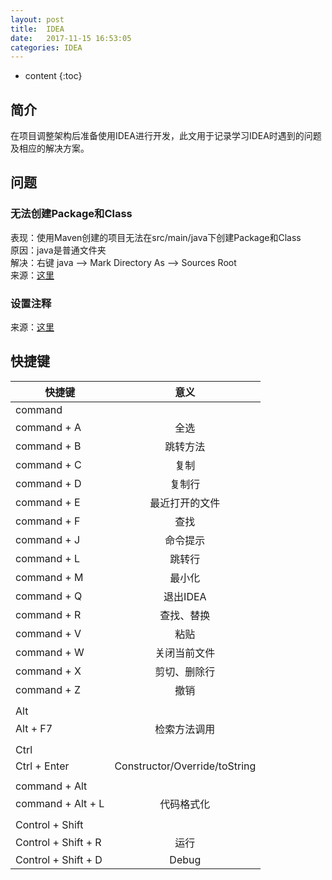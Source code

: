 ```yaml
---
layout: post
title:  IDEA
date:   2017-11-15 16:53:05
categories: IDEA
---
```


* content
{:toc}

## 简介

在项目调整架构后准备使用IDEA进行开发，此文用于记录学习IDEA时遇到的问题及相应的解决方案。

## 问题

### 无法创建Package和Class

表现：使用Maven创建的项目无法在src/main/java下创建Package和Class  
原因：java是普通文件夹  
解决：右键 java --> Mark Directory As --> Sources Root  
来源：[这里](http://blog.csdn.net/qq_24949727/article/details/52097838)

### 设置注释

来源：[这里](http://blog.csdn.net/u013412790/article/details/52807102)

## 快捷键

| 快捷键	|	意义 |
| --------|:----:|
| command	|
| command + A	|	全选 |
| command + B	|	跳转方法 |
| command + C	|	复制 |
| command + D	|	复制行 |
| command + E	|	最近打开的文件 |
| command + F	|	查找 |
| command + J	|	命令提示 |
| command + L	|	跳转行 |
| command + M	|	最小化 |
| command + Q	|	退出IDEA |
| command + R	|	查找、替换 |
| command + V	|	粘贴 |
| command + W	|	关闭当前文件 |
| command + X	|	剪切、删除行 |
| command + Z	|	撤销 |
|	|	|
| Alt	|
| Alt + F7	|	检索方法调用 |
|	|	|
| Ctrl	|
| Ctrl + Enter	|	Constructor/Override/toString |
|	|	|
| command + Alt| |
| command + Alt + L	|	代码格式化 |
|	|	|
| Control + Shift|
| Control + Shift + R	|	运行 |
| Control + Shift + D	|	Debug |